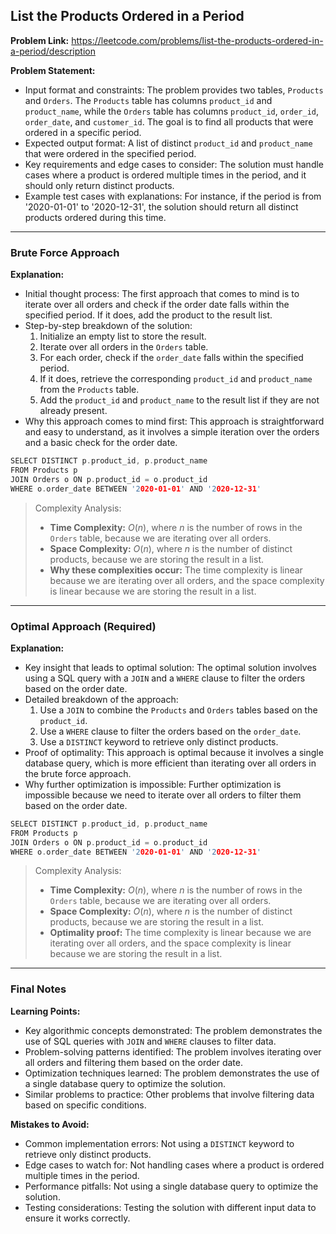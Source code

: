 ## List the Products Ordered in a Period
**Problem Link:** https://leetcode.com/problems/list-the-products-ordered-in-a-period/description

**Problem Statement:**
- Input format and constraints: The problem provides two tables, `Products` and `Orders`. The `Products` table has columns `product_id` and `product_name`, while the `Orders` table has columns `product_id`, `order_id`, `order_date`, and `customer_id`. The goal is to find all products that were ordered in a specific period.
- Expected output format: A list of distinct `product_id` and `product_name` that were ordered in the specified period.
- Key requirements and edge cases to consider: The solution must handle cases where a product is ordered multiple times in the period, and it should only return distinct products.
- Example test cases with explanations: For instance, if the period is from '2020-01-01' to '2020-12-31', the solution should return all distinct products ordered during this time.

---

### Brute Force Approach

**Explanation:**
- Initial thought process: The first approach that comes to mind is to iterate over all orders and check if the order date falls within the specified period. If it does, add the product to the result list.
- Step-by-step breakdown of the solution:
  1. Initialize an empty list to store the result.
  2. Iterate over all orders in the `Orders` table.
  3. For each order, check if the `order_date` falls within the specified period.
  4. If it does, retrieve the corresponding `product_id` and `product_name` from the `Products` table.
  5. Add the `product_id` and `product_name` to the result list if they are not already present.
- Why this approach comes to mind first: This approach is straightforward and easy to understand, as it involves a simple iteration over the orders and a basic check for the order date.

```cpp
SELECT DISTINCT p.product_id, p.product_name
FROM Products p
JOIN Orders o ON p.product_id = o.product_id
WHERE o.order_date BETWEEN '2020-01-01' AND '2020-12-31'
```

> Complexity Analysis:
> - **Time Complexity:** $O(n)$, where $n$ is the number of rows in the `Orders` table, because we are iterating over all orders.
> - **Space Complexity:** $O(n)$, where $n$ is the number of distinct products, because we are storing the result in a list.
> - **Why these complexities occur:** The time complexity is linear because we are iterating over all orders, and the space complexity is linear because we are storing the result in a list.

---

### Optimal Approach (Required)

**Explanation:**
- Key insight that leads to optimal solution: The optimal solution involves using a SQL query with a `JOIN` and a `WHERE` clause to filter the orders based on the order date.
- Detailed breakdown of the approach:
  1. Use a `JOIN` to combine the `Products` and `Orders` tables based on the `product_id`.
  2. Use a `WHERE` clause to filter the orders based on the `order_date`.
  3. Use a `DISTINCT` keyword to retrieve only distinct products.
- Proof of optimality: This approach is optimal because it involves a single database query, which is more efficient than iterating over all orders in the brute force approach.
- Why further optimization is impossible: Further optimization is impossible because we need to iterate over all orders to filter them based on the order date.

```cpp
SELECT DISTINCT p.product_id, p.product_name
FROM Products p
JOIN Orders o ON p.product_id = o.product_id
WHERE o.order_date BETWEEN '2020-01-01' AND '2020-12-31'
```

> Complexity Analysis:
> - **Time Complexity:** $O(n)$, where $n$ is the number of rows in the `Orders` table, because we are iterating over all orders.
> - **Space Complexity:** $O(n)$, where $n$ is the number of distinct products, because we are storing the result in a list.
> - **Optimality proof:** The time complexity is linear because we are iterating over all orders, and the space complexity is linear because we are storing the result in a list.

---

### Final Notes

**Learning Points:**
- Key algorithmic concepts demonstrated: The problem demonstrates the use of SQL queries with `JOIN` and `WHERE` clauses to filter data.
- Problem-solving patterns identified: The problem involves iterating over all orders and filtering them based on the order date.
- Optimization techniques learned: The problem demonstrates the use of a single database query to optimize the solution.
- Similar problems to practice: Other problems that involve filtering data based on specific conditions.

**Mistakes to Avoid:**
- Common implementation errors: Not using a `DISTINCT` keyword to retrieve only distinct products.
- Edge cases to watch for: Not handling cases where a product is ordered multiple times in the period.
- Performance pitfalls: Not using a single database query to optimize the solution.
- Testing considerations: Testing the solution with different input data to ensure it works correctly.